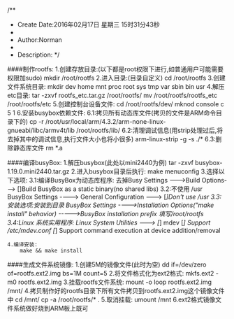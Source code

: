 /**
* Create Date:2016年02月17日 星期三 15时31分43秒
* 
* Author:Norman
* 
* Description: 
*/

####制作rootfs:
    1.创建存放目录:(以下都是root权限下进行,如普通用户可能需要权限加sudo)
        mkdir /root/rootfs
    2.进入目录:(目录自定义)
        cd /root/rootfs
    3.创建文件系统目录:
        mkdir dev home mnt proc root sys tmp var sbin bin usr
    4.解压etc目录:
        tar -zxvf rootfs_etc.tar.gz /root/rootfs/
        mv /root/rootfs/rootfs_etc /root/rootfs/etc
    5.创建控制台设备文件:
        cd /root/rootfs/dev/
        mknod console c 5 1
    6.安装busybox依赖文件:
        6.1:拷贝所有动态库文件(拷贝的文件是ARM命令目录下的)
            cp -r /root/usr/local/arm/4.3.2/arm-none-linux-gnueabi/libc/armv4t/lib /root/rootfs/lib/
            6.2:清理调试信息(用strip处理过后,将去掉其中的调试信息,执行文件大小也将小很多)
            arm-linux-strip -g -s ./*
        6.3:删除静态库文件
            rm *.a

####编译busyBox:
    1.解压busybox(此处以mini2440为例)
        tar -zxvf busybox-1.19.0.mini2440.tar.gz
    2.进入busybox目录后执行:
        make menuconfig
    3.选择以下选项:
        3.1:编译BusyBox为动态库程序:
        去掉Busy Settings --->Build Options--->
        []Build BusyBox as a static binary(no shared libs)
        3.2:不使用 /usr
        BusyBox Settings ----> General Configuration --->
        [*]Don't use /usr
        3.3:安装选项:安装到目录
        BusyBox Settings ---->Installation Options("make install" behavior) ----->BusyBox installation prefix 填写/root/rootfs
        3.4:Linux 系统实用程序:
        Linux System Utilities --->
        [*] mdev
        [*] Support /etc/mdev.conf
        [*] Support command execution at device addition/removal

    4.编译安装:
        make && make install

####生成文件系统镜像:
    1.创建5M的镜像文件(此时为空)
        dd if=/dev/zero of=rootfs.ext2.img bs=1M count=5
    2.将文件格式化为ext2格式:
        mkfs.ext2 -m0 rootfs.ext2.img
    3.挂载rootfs文件系统:
        mount -o loop rootfs.ext2.img  /mnt/
    4.拷贝制作好的rootfs目录下所有文件拷贝到rootfs.ext2.img这个镜像文件中
        cd /mnt/
        cp -a /root/rootfs/* .
    5.取消挂载:
        umount /mnt
    6.ext2格式镜像文件系统做好烧到ARM板上既可
